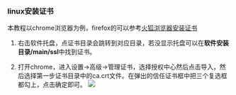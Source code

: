 ### linux安装证书
本教程以chrome浏览器为例，firefox的可以参考[火狐浏览器安装证书](https://github.com/monkeyWie/proxyee-down/blob/2.5/.guide/common/ca/firefox/read.md)
1. 右击软件托盘，点证书目录会跳转到对应目录，若没显示托盘可以在**软件安装目录/main/ssl**中找到证书。

2. 打开chrome，进入设置->高级->管理证书，选择授权中心然后点击导入，然后选择第一步证书目录中的ca.crt文件。在弹出的信任证书框中把三个复选框都勾上，点击确定即可。
![](https://github.com/monkeyWie/proxyee-down/raw/2.5/.guide/common/ca/linux/imgs/2-1.png)  

  
